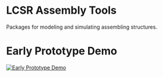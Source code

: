 # LCSR Assembly Tools

Packages for modeling and simulating assembling structures.

# Early Prototype Demo

[![Early Prototype Demo](http://img.youtube.com/vi/s0sNoNWU47o/0.jpg)](http://www.youtube.com/watch?v=s0sNoNWU47o)
